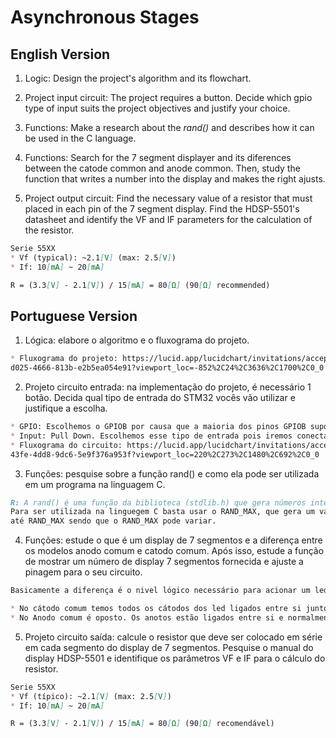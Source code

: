 # Asynchronous Stages 

## English Version

1. Logic: Design the project's algorithm and its flowchart.

2. Project input circuit: The project requires a button. Decide which gpio type of input suits the project objectives and justify your choice.

3. Functions: Make a research about the *rand()* and describes how it can be used in the C language.

4. Functions: Search for the 7 segment displayer and its diferences between the catode common and anode common. Then, study the function that writes a number into the display and makes the right ajusts.

5. Project output circuit: Find the necessary value of a resistor that must placed in each pin of the 7 segment display. Find the HDSP-5501's datasheet and identify the VF and IF parameters for the calculation of the resistor.

```markdown
Serie 55XX
* Vf (typical): ~2.1[V] (max: 2.5[V])
* If: 10[mA] ~ 20[mA]

R = (3.3[V] - 2.1[V]) / 15[mA] = 80[Ω] (90[Ω] recommended)
```

## Portuguese Version

1. Lógica: elabore o algoritmo e o fluxograma do projeto.

```markdown
* Fluxograma do projeto: https://lucid.app/lucidchart/invitations/accept/inv_041dea28-
d025-4666-813b-e2b5ea054e91?viewport_loc=-852%2C24%2C3636%2C1700%2C0_0
```

2. Projeto circuito entrada: na implementação do projeto, é necessário 1 botão. Decida qual tipo de entrada do STM32 vocês vão utilizar e justifique a escolha.

```markdown
* GPIO: Escolhemos o GPIOB por causa que a maioria dos pinos GPIOB suportam 5v
* Input: Pull Down. Escolhemos esse tipo de entrada pois iremos conectar o botão entre **VCC** e o pino de entrada.
* Fluxograma do circuito: https://lucid.app/lucidchart/invitations/accept/inv_ec10d772-
43fe-4dd8-9dc6-5e9f376a953f?viewport_loc=220%2C273%2C1480%2C692%2C0_0
```

3. Funções: pesquise sobre a função rand() e como ela pode ser utilizada em um programa na linguagem C.

```markdown
R: A rand() é uma função da biblioteca (stdlib.h) que gera números inteiros aleatórios.
Para ser utilizada na linguegem C basta usar o RAND_MAX, que gera um valor de 0
até RAND_MAX sendo que o RAND_MAX pode variar.
```

4. Funções: estude o que é um display de 7 segmentos e a diferença entre os modelos anodo comum e catodo comum. Após isso, estude a função de mostrar um número de display 7 segmentos fornecida e ajuste a pinagem para o seu circuito.

```markdown
Basicamente a diferença é o nivel lógico necessário para acionar um led interno do displayer.

* No cátodo comum temos todos os cátodos dos led ligados entre si junto com a entrada onde normalmente se coloca o *GND*, assim, usa-se uma tensão maior para saturar o led, normalmente *VCC*.
* No Anodo comum é oposto. Os anotos estão ligados entre si e normalmente vai o *VCC*, assim, ligamos os leds com uma tensão menor, normalmente o *GND*
```

5. Projeto circuito saída: calcule o resistor que deve ser colocado em série em cada segmento do display de 7 segmentos. Pesquise o manual do display HDSP-5501 e identifique os parâmetros VF e IF para o cálculo do resistor.

```markdown
Serie 55XX
* Vf (típico): ~2.1[V] (max: 2.5[V])
* If: 10[mA] ~ 20[mA]

R = (3.3[V] - 2.1[V]) / 15[mA] = 80[Ω] (90[Ω] recomendável)
```